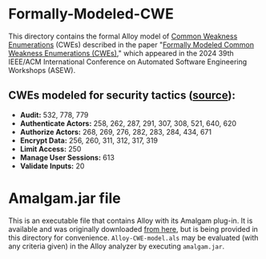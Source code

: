 # Formally-Modeled-CWE
This directory contains the formal Alloy model of [Common Weakness Enumerations](https://cwe.mitre.org/) (CWEs) described in the paper "[Formally Modeled Common Weakness Enumerations (CWEs)](https://dl.acm.org/doi/pdf/10.1145/3691621.3694938)," which appeared in the 2024 39th IEEE/ACM International Conference on Automated Software Engineering Workshops (ASEW). 

## CWEs modeled for security tactics ([source](https://github.com/SoftwareDesignLab/Formally-Modeled-CWE/)): 
* **Audit:** 532, 778, 779
* **Authenticate Actors:** 258, 262, 287, 291, 307, 308, 521, 640, 620
* **Authorize Actors:** 268, 269, 276, 282, 283, 284, 434, 671
* **Encrypt Data:** 256, 260, 311, 312, 317, 319
* **Limit Access:** 250 
* **Manage User Sessions:** 613
* **Validate Inputs:** 20

# Amalgam.jar file
This is an executable file that contains Alloy with its Amalgam plug-in. It is available and was originally downloaded [from here](https://cs.brown.edu/research/plt/dl/fse2017/), but is being provided in this directory for convenience. `Alloy-CWE-model.als` may be evaluated (with any criteria given) in the Alloy analyzer by executing `amalgam.jar`.
